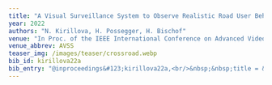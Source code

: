 ```yaml
---
title: "A Visual Surveillance System to Observe Realistic Road User Behavior for Improved Pedestrian and Cyclist Safety at Crossroads"
year: 2022
authors: "N. Kirillova, H. Possegger, H. Bischof"
venue: "In Proc. of the IEEE International Conference on Advanced Video and Signal-Based Surveillance"
venue_abbrev: AVSS
teaser_img: /images/teaser/crossroad.webp
bib_id: kirillova22a
bib_entry: "@inproceedings&#123;kirillova22a,<br/>&nbsp;&nbsp;title = &#123;&#123;A Visual Surveillance System to Observe Realistic Road User Behavior for Improved Pedestrian and Cyclist Safety at Crossroads&#125;&#125;,<br/>&nbsp;&nbsp;author = &#123;Nadezda Kirillova and Horst Possegger and Horst Bischof&#125;,<br/>&nbsp;&nbsp;booktitle = &#123;Proc. of the IEEE International Conference on Advanced Video and Signal-Based Surveillance (AVSS)&#125;,<br/>&nbsp;&nbsp;year = &#123;2022&#125;<br/>&#125;"
---
```

